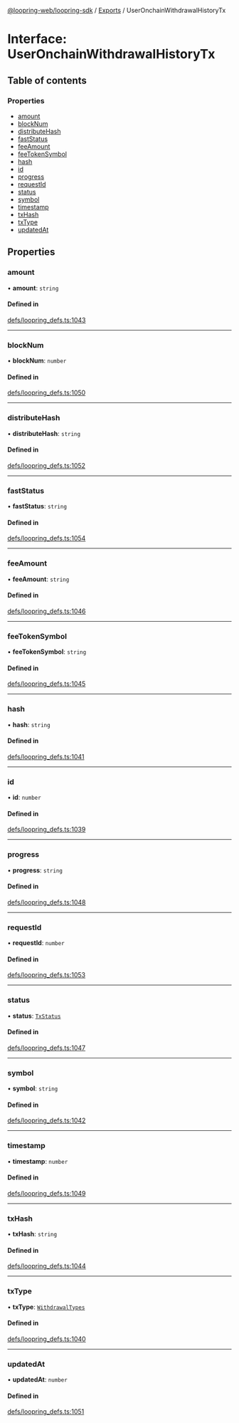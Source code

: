 [@loopring-web/loopring-sdk](../README.md) / [Exports](../modules.md) / UserOnchainWithdrawalHistoryTx

# Interface: UserOnchainWithdrawalHistoryTx

## Table of contents

### Properties

- [amount](UserOnchainWithdrawalHistoryTx.md#amount)
- [blockNum](UserOnchainWithdrawalHistoryTx.md#blocknum)
- [distributeHash](UserOnchainWithdrawalHistoryTx.md#distributehash)
- [fastStatus](UserOnchainWithdrawalHistoryTx.md#faststatus)
- [feeAmount](UserOnchainWithdrawalHistoryTx.md#feeamount)
- [feeTokenSymbol](UserOnchainWithdrawalHistoryTx.md#feetokensymbol)
- [hash](UserOnchainWithdrawalHistoryTx.md#hash)
- [id](UserOnchainWithdrawalHistoryTx.md#id)
- [progress](UserOnchainWithdrawalHistoryTx.md#progress)
- [requestId](UserOnchainWithdrawalHistoryTx.md#requestid)
- [status](UserOnchainWithdrawalHistoryTx.md#status)
- [symbol](UserOnchainWithdrawalHistoryTx.md#symbol)
- [timestamp](UserOnchainWithdrawalHistoryTx.md#timestamp)
- [txHash](UserOnchainWithdrawalHistoryTx.md#txhash)
- [txType](UserOnchainWithdrawalHistoryTx.md#txtype)
- [updatedAt](UserOnchainWithdrawalHistoryTx.md#updatedat)

## Properties

### amount

• **amount**: `string`

#### Defined in

[defs/loopring_defs.ts:1043](https://github.com/Loopring/loopring_sdk/blob/1b21a8d/src/defs/loopring_defs.ts#L1043)

___

### blockNum

• **blockNum**: `number`

#### Defined in

[defs/loopring_defs.ts:1050](https://github.com/Loopring/loopring_sdk/blob/1b21a8d/src/defs/loopring_defs.ts#L1050)

___

### distributeHash

• **distributeHash**: `string`

#### Defined in

[defs/loopring_defs.ts:1052](https://github.com/Loopring/loopring_sdk/blob/1b21a8d/src/defs/loopring_defs.ts#L1052)

___

### fastStatus

• **fastStatus**: `string`

#### Defined in

[defs/loopring_defs.ts:1054](https://github.com/Loopring/loopring_sdk/blob/1b21a8d/src/defs/loopring_defs.ts#L1054)

___

### feeAmount

• **feeAmount**: `string`

#### Defined in

[defs/loopring_defs.ts:1046](https://github.com/Loopring/loopring_sdk/blob/1b21a8d/src/defs/loopring_defs.ts#L1046)

___

### feeTokenSymbol

• **feeTokenSymbol**: `string`

#### Defined in

[defs/loopring_defs.ts:1045](https://github.com/Loopring/loopring_sdk/blob/1b21a8d/src/defs/loopring_defs.ts#L1045)

___

### hash

• **hash**: `string`

#### Defined in

[defs/loopring_defs.ts:1041](https://github.com/Loopring/loopring_sdk/blob/1b21a8d/src/defs/loopring_defs.ts#L1041)

___

### id

• **id**: `number`

#### Defined in

[defs/loopring_defs.ts:1039](https://github.com/Loopring/loopring_sdk/blob/1b21a8d/src/defs/loopring_defs.ts#L1039)

___

### progress

• **progress**: `string`

#### Defined in

[defs/loopring_defs.ts:1048](https://github.com/Loopring/loopring_sdk/blob/1b21a8d/src/defs/loopring_defs.ts#L1048)

___

### requestId

• **requestId**: `number`

#### Defined in

[defs/loopring_defs.ts:1053](https://github.com/Loopring/loopring_sdk/blob/1b21a8d/src/defs/loopring_defs.ts#L1053)

___

### status

• **status**: [`TxStatus`](../enums/TxStatus.md)

#### Defined in

[defs/loopring_defs.ts:1047](https://github.com/Loopring/loopring_sdk/blob/1b21a8d/src/defs/loopring_defs.ts#L1047)

___

### symbol

• **symbol**: `string`

#### Defined in

[defs/loopring_defs.ts:1042](https://github.com/Loopring/loopring_sdk/blob/1b21a8d/src/defs/loopring_defs.ts#L1042)

___

### timestamp

• **timestamp**: `number`

#### Defined in

[defs/loopring_defs.ts:1049](https://github.com/Loopring/loopring_sdk/blob/1b21a8d/src/defs/loopring_defs.ts#L1049)

___

### txHash

• **txHash**: `string`

#### Defined in

[defs/loopring_defs.ts:1044](https://github.com/Loopring/loopring_sdk/blob/1b21a8d/src/defs/loopring_defs.ts#L1044)

___

### txType

• **txType**: [`WithdrawalTypes`](../enums/WithdrawalTypes.md)

#### Defined in

[defs/loopring_defs.ts:1040](https://github.com/Loopring/loopring_sdk/blob/1b21a8d/src/defs/loopring_defs.ts#L1040)

___

### updatedAt

• **updatedAt**: `number`

#### Defined in

[defs/loopring_defs.ts:1051](https://github.com/Loopring/loopring_sdk/blob/1b21a8d/src/defs/loopring_defs.ts#L1051)
